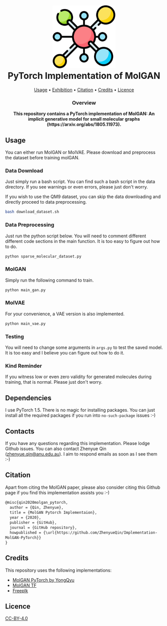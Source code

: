 <h1 align="center">
    <img width="200" height="auto" src="resources/molecule.png" />
    <br>
    PyTorch Implementation of MolGAN
    <br>
</h1>

<p align="center">
  <a href="#Usage">Usage</a> •
  <a href="#Exhibition">Exhibition</a> •
  <a href="#Citation">Citation</a> •
  <a href="#Credits">Credits</a> •
  <a href="#Licence">Licence</a>
</p>

<h3 align="center">
Overview
</h3>

<p align="center">
<strong align="center">
This repository contains a PyTorch implementation of MolGAN: An implicit generative model for small molecular graphs 
(https://arxiv.org/abs/1805.11973). 
</strong>
</p>

## Usage
You can either run MolGAN or MolVAE. Please download and preprocess the dataset before training molGAN. 
### Data Download 
Just simply run a bash script. 
You can find such a bash script in the data 
directory. 
If you see warnings or even errors, 
please just don't worry. 

If you wish to use the QM9 dataset, 
you can skip the data downloading and 
directly proceed to data preprocessing. 
```bash
bash download_dataset.sh
```
### Data Preprocessing 
Just run the python script below. 
You will need to comment different different code 
sections in the main function. 
It is too easy to figure out how to do. 
```bash
python sparse_molecular_dataset.py
```
### MolGAN
Simply run the following command to train. 
```bash
python main_gan.py
```
### MolVAE
For your convenience, 
a VAE version is also implemented. 
```bash
python main_vae.py
```
### Testing
You will need to change some arguments 
in ``args.py`` to test the saved model. 
It is too easy and I believe you can figure out 
how to do it. 
### Kind Reminder
If you witness low or even zero validity for 
generated molecules during training, that is 
normal. Please just don't worry. 


## Dependencies 
I use PyTorch 1.5. There is no magic for installing 
packages. You can just install all the required 
packages if you run into ``no-such-package`` issues :-) 

## Contacts
If you have any questions regarding this implementation. Please lodge Github issues. 
You can also contact Zhenyue Qin (zhenyue.qin@anu.edu.au). 
I aim to respond emails as soon as I see them :-)  

## Citation
Apart from citing the MolGAN paper, please also consider citing this Github page 
if you find this implementation assists you :-) 
```
@misc{qin2020molgan_pytorch,
  author = {Qin, Zhenyue},
  title = {MolGAN Pytorch Implementaion},
  year = {2020},
  publisher = {GitHub},
  journal = {GitHub repository},
  howpublished = {\url{https://github.com/ZhenyueQin/Implementation-MolGAN-PyTorch}}
}
```

## Credits
This repository uses the following implementations: 
- [MolGAN PyTorch by YongQyu](https://github.com/yongqyu/MolGAN-pytorch)
- [MolGAN TF](https://github.com/nicola-decao/MolGAN)
- [Freeplk](https://www.flaticon.com/free-icon/molecule_2106435?term=molecule&page=1&position=58)

## Licence
[CC-BY-4.0](https://choosealicense.com/licenses/cc-by-4.0/)

